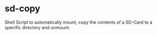 # sd-copy
Shell Script to automatically mount, copy the contents of a SD-Card to a specific directory and unmount.
